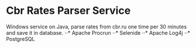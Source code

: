 # Cbr Rates Parser Service
Windows service on Java, parse rates from cbr.ru one time per 30 minutes and save it in database.
⋅⋅* Apache Procrun
⋅⋅* Selenide
⋅⋅* Apache Log4j
⋅⋅* PostgreSQL
